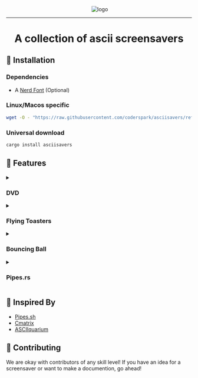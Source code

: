 <p align="center">&nbsp;<img align="center" src="https://github.com/user-attachments/assets/599d4962-2006-4ad1-8154-0bb7d5991cad" alt="logo" /></p>

---
<h1 align="center">A collection of ascii screensavers</h1>

## 🚀 Installation
### Dependencies
- A [Nerd Font](nerdfonts.com) (Optional)

### Linux/Macos specific
```sh
wget -O - "https://raw.githubusercontent.com/coderspark/asciisavers/refs/heads/master/install.sh" | sh
```

### Universal download
```sh
cargo install asciisavers
```

## 🧠 Features
<details>
<summary><h3>DVD</h3></summary>

Run it with the following command:
```sh
asciisavers dvd
```
#### Options
- -C --disablecount - Disable the corner counter
- -d --delay \<DELAY\>  - Set the delay in milliseconds
- -h --help - Print the help menu

</details>
<details>
<summary><h3>Flying Toasters</h3></summary>
  
Run it with the following command:
```sh
asciisavers toasters
```
</details>

<details>
<summary><h3>Bouncing Ball</h3></summary>
  
Run it with the following command:
```sh
asciisavers ball
```
#### Options
- -d --delay \<DELAY\> - Set the delay between frames in milliseconds
- -f --fancy - Enable fancy mode on the balls requires a [Nerd Font](https://www.nerdfonts.com/)
- -r --reset \<CHARS\> - Reset after *n* amount of characters [Default: 1000]
- -h --help - Print the help menu

</details>

<details>
<summary><h3>Pipes.rs</h3></summary>
  
Run it with the following command:
```sh
asciisavers pipes
```
#### Options
- -d --delay \<DELAY\> - Set the delay between frames in milliseconds
- -t --type \<TYPE\> - Set the type of the pipes 0-9 (can be used multiple times) [Default: [0]]
- -c --colour \<COLOUR\> - Set the colours of the pipes 0-7 (can be used multiple times) [Default: [0, 1, 2, 3 ,4 ,5 ,6 ,7]]
- -R --randomize - Randomize the starting position of the pipes
- -s --stats - Disable the stats of the pipes in the corner
- -h --help - Print the help menu

</details>

## 💭 Inspired By
- [Pipes.sh](https://github.com/pipeseroni/pipes.sh)
- [Cmatrix](https://github.com/abishekvashok/cmatrix)
- [ASCIIquarium](https://github.com/abishekvashok/cmatrix)

## 🤝 Contributing
We are okay with contributors of any skill level! If you have an idea for a screensaver or want to make a documention, go ahead!
